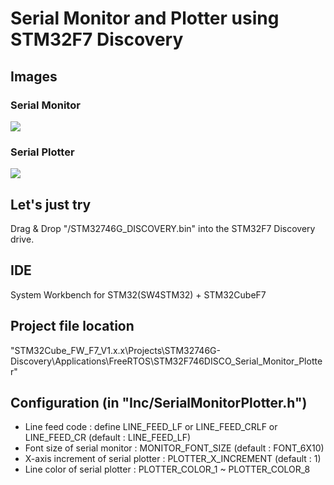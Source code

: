 # Serial Monitor and Plotter using STM32F7 Discovery
[](
<http://y2kblog.seesaa.net/article/SerialMonitorPlotter_STM32F7-Discovery.html>
)

## Images
### Serial Monitor
![](https://github.com/y2kblog/STM32F746DISCO_Serial_Monitor_Plotter/blob/master/images/SerialMonitor.jpg)

### Serial Plotter
![](https://github.com/y2kblog/STM32F746DISCO_Serial_Monitor_Plotter/blob/master/images/SerialPlotter.jpg)


## Let's just try
Drag & Drop "/STM32746G_DISCOVERY.bin" into the STM32F7 Discovery drive.



## IDE
System Workbench for STM32(SW4STM32) + STM32CubeF7

## Project file location
"STM32Cube_FW_F7_V1.x.x\Projects\STM32746G-Discovery\Applications\FreeRTOS\STM32F746DISCO_Serial_Monitor_Plotter"

## Configuration (in "Inc/SerialMonitorPlotter.h")
* Line feed code : define LINE_FEED_LF or LINE_FEED_CRLF or LINE_FEED_CR (default : LINE_FEED_LF)
* Font size of serial monitor : MONITOR_FONT_SIZE (default : FONT_6X10)
* X-axis increment of serial plotter : PLOTTER_X_INCREMENT (default : 1)
* Line color of serial plotter : PLOTTER_COLOR_1 ~ PLOTTER_COLOR_8

